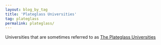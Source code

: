```yaml
---
layout: blog_by_tag
title: 'Plateglass Universities'
tag: plateglass
permalink: plateglass/
---
```


Universities that are sometimes referred to as [The Plateglass Universities](https://en.wikipedia.org/wiki/Plate_glass_university)
